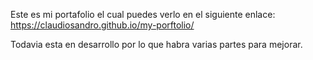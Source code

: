 Este es mi portafolio el cual puedes verlo en el siguiente enlace:
https://claudiosandro.github.io/my-porftolio/

Todavia esta en desarrollo por lo que habra varias partes para mejorar.
